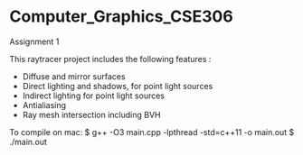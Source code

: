 # Computer_Graphics_CSE306

Assignment 1 

This raytracer project includes the following features : 

- Diffuse and mirror surfaces
- Direct lighting and shadows, for point light sources
- Indirect lighting for point light sources
- Antialiasing
- Ray mesh intersection including BVH

To compile on mac:
$ g++ -O3 main.cpp -lpthread -std=c++11 -o main.out 
$ ./main.out 
